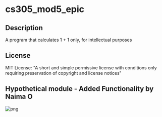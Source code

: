 # cs305_mod5_epic
## Description
A program that calculates 1 + 1 only, for intellectual purposes

## License
MIT License: "A short and simple permissive license with conditions only requiring preservation of copyright and license notices"

## Hypothetical module - Added Functionality by Naima O
![png](https://th.bing.com/th/id/R.0aeacdf4f084968b586c1ee353cf41b3?rik=mPbbn9J4Lne51A&riu=http%3a%2f%2fwww.pleated-jeans.com%2fwp-content%2fuploads%2f2014%2f06%2fGCRPzTs-1.jpg&ehk=4Ei00dzhaceH5LDVjhP%2bntRI65P4FCSYZXeFHL1Zt3g%3d&risl=&pid=ImgRaw&r=0)
